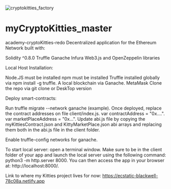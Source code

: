 ![cryptokitties_factory](https://user-images.githubusercontent.com/36285465/147890302-9fee468d-0671-4c73-9519-6360324bd5fd.PNG)

# myCryptoKitties_master
 academy-cryptoKitties-redo
Decentralized application for the Ethereum Network built with:

Solidity ^0.8.0
Truffle
Ganache
Infura
Web3.js and OpenZeppelin libraries

Local Host Installation:

Node.JS must be installed
npm must be installed
Truffle installed globally via npm install -g truffle.
A local blockchain via Ganache.
MetaMask
Clone the repo via git clone or DeskTop version

Deploy smart-contracts:

Run truffle migrate --network ganache (example).
Once deployed, replace the contract addresses on file client/index.js.
var contractAddress = "0x....".
var marketPlaceAddress = "0x...".
Update abi.js file by copying the myKittiesContract.json and KittyMarketPlace.json abi arrays and replacing them both in the abi.js file in the client folder.

Enable truffle-config networks for ganache. 

To start local server: open a terminal window. Make sure to be in the client folder of your app and launch the local server using the following command: python3 -m http.server 8000. You can then access the app in your browser at: http://localhost:8000/.

Link to where my Kitties project lives for now: https://ecstatic-blackwell-78c08a.netlify.app
